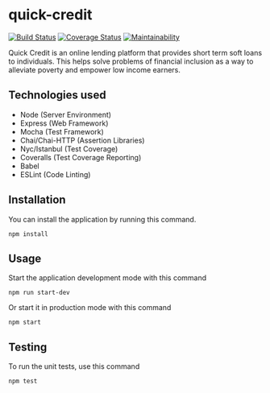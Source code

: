 # quick-credit

[![Build Status](https://travis-ci.org/elikeyz/quick-credit.svg?branch=api)](https://travis-ci.org/elikeyz/quick-credit) [![Coverage Status](https://coveralls.io/repos/github/elikeyz/quick-credit/badge.svg?branch=api)](https://coveralls.io/github/elikeyz/quick-credit?branch=api) [![Maintainability](https://api.codeclimate.com/v1/badges/582a8bfbebe296110d3d/maintainability)](https://codeclimate.com/github/elikeyz/quick-credit/maintainability)

Quick Credit is an online lending platform that provides short term soft loans to individuals. This helps solve problems of financial inclusion as a way to alleviate poverty and empower low income earners.

## Technologies used
- Node (Server Environment)
- Express (Web Framework)
- Mocha (Test Framework)
- Chai/Chai-HTTP (Assertion Libraries)
- Nyc/Istanbul (Test Coverage)
- Coveralls (Test Coverage Reporting)
- Babel
- ESLint (Code Linting)

## Installation
You can install the application by running this command.
```
npm install
```

## Usage
Start the application development mode with this command
```
npm run start-dev
```

Or start it in production mode with this command
```
npm start
```

## Testing
To run the unit tests, use this command
```
npm test
```